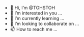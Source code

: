 - 👋 Hi, I’m @TOHSTOH
- 👀 I’m interested in you ...
- 🌱 I’m currently learning ...
- 💞️ I’m looking to collaborate on ...
- 📫 How to reach me ...

<!---
TOHSTOH/TOHSTOH is a ✨ special ✨ repository because its `README.md` (this file) appears on your GitHub profile.
You can click the Preview link to take a look at your changes.
--->
